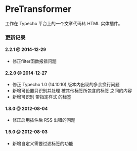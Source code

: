 # PreTransformer

工作在 Typecho 平台上的一个文章代码转 HTML 实体插件。

### 更新记录

#### 2.2.1 @ 2014-12-29
- 修正filter函数报错问题

#### 2.2.0 @ 2014-12-27
- 修正 Typecho 1.0 (14.10.10) 版本内出现的多余换行问题
- 新增可设置只识别并处理 被其他标签所包含的标签 之间的内容
- 新增可识别 带指定样式 的标签

#### 1.8.0 @ 2012-08-04
- 修正启用插件后 RSS 出错的问题

#### 1.5.0 @ 2012-08-03
- 新增自定义需要过滤标签的功能
